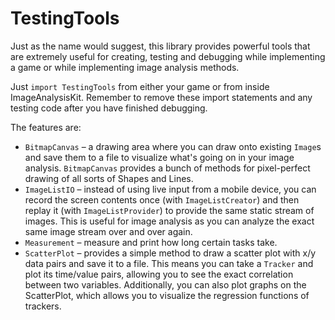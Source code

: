 # TestingTools

Just as the name would suggest, this library provides powerful tools that are extremely useful for creating, testing and debugging while implementing a game or while implementing image analysis methods.

Just `import TestingTools` from either your game or from inside ImageAnalysisKit. Remember to remove these import statements and any testing code after you have finished debugging.

The features are:

- `BitmapCanvas` – a drawing area where you can draw onto existing `Image`s and save them to a file to visualize what's going on in your image analysis. `BitmapCanvas` provides a bunch of methods for pixel-perfect drawing of all sorts of Shapes and Lines.
- `ImageListIO` – instead of using live input from a mobile device, you can record the screen contents once (with `ImageListCreator`) and then replay it (with `ImageListProvider`) to provide the same static stream of images. This is useful for image analysis as you can analyze the exact same image stream over and over again.
- `Measurement` – measure and print how long certain tasks take.
- `ScatterPlot` – provides a simple method to draw a scatter plot with x/y data pairs and save it to a file. This means you can take a `Tracker` and plot its time/value pairs, allowing you to see the exact correlation between two variables. Additionally, you can also plot graphs on the ScatterPlot, which allows you to visualize the regression functions of trackers.
